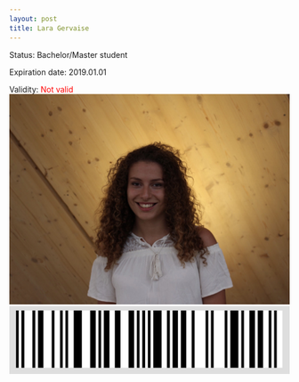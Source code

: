 ```yaml
---
layout: post
title: Lara Gervaise
---
```


Status: Bachelor/Master student

Expiration date: 2019.01.01

Validity: <font color="red"> Not valid</font> 
![](/members/img/Lara_Gervaise.png)
![](/members/img/bar.png)
